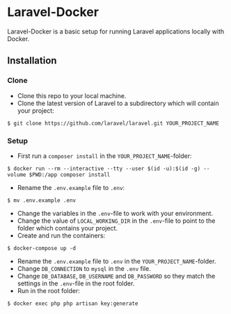 # Laravel-Docker

Laravel-Docker is a basic setup for running Laravel applications locally with Docker.

## Installation

### Clone

- Clone this repo to your local machine.
- Clone the latest version of Laravel to a subdirectory which will contain your project:
```shell
$ git clone https://github.com/laravel/laravel.git YOUR_PROJECT_NAME
```

### Setup

- First run a `composer install` in the `YOUR_PROJECT_NAME`-folder:
```shell
$ docker run --rm --interactive --tty --user $(id -u):$(id -g) --volume $PWD:/app composer install
```
- Rename the `.env.example` file to `.env`:
```shell
$ mv .env.example .env
```
- Change the variables in the `.env`-file to work with your environment.
- Change the value of `LOCAL_WORKING_DIR` in the `.env`-file to point to the folder which contains your project.
- Create and run the containers:
```shell
$ docker-compose up -d
```
- Rename the `.env.example` file to `.env` in the `YOUR_PROJECT_NAME`-folder.
- Change `DB_CONNECTION` to `mysql` in the `.env` file.
- Change `DB_DATABASE`, `DB_USERNAME` and `DB_PASSWORD` so they match the settings in the `.env`-file in the root folder.
- Run in the root folder:
```shell
$ docker exec php php artisan key:generate
```